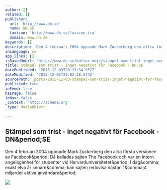 ```yaml
---
author: []
related: []
publisher:
  url: 'http://www.dn.se'
  name: DN.SE
  favicon: 'http://www.dn.se/favicon.ico'
  domain: www.dn.se
keywords: []
description: 'Den 4 februari 2004 öppnade Mark Zuckerberg den allra första versionen av Facebook. Då kallades sajten The Facebook och var en intern angelägenhet för studenter vid Harvarduniversitetet. I dag, exakt elva år senare, kan sajten redovisa nästan 1,4 miljarder aktiva användare.'
inLanguage: sv
app_links: []
isBasedOnUrl: 'http://www.dn.se/kultur-noje/stampel-som-trist-inget-negativt-for-facebook/'
title: Stämpel som trist - inget negativt för Facebook - DN.SE
datePublished: '2015-12-03T20:13:34.952Z'
dateModified: '2015-12-03T20:02:18.574Z'
sourcePath: _posts/2015-12-03-stampel-som-trist-inget-negativt-for-facebook-dnse.md
published: true
inFeed: true
hasPage: false
inNav: false
_context: 'http://schema.org'
_type: MediaObject

---
```

<article style=""><h1>Stämpel som trist - inget negativt för Facebook - DN&amp;period;SE</h1><p>Den 4 februari 2004 öppnade Mark Zuckerberg den allra första versionen av Facebook&amp;period; Då kallades sajten The Facebook och var en intern angelägenhet för studenter vid Harvarduniversitetet&amp;period; I dag&amp;comma; exakt elva år senare&amp;comma; kan sajten redovisa nästan 1&amp;comma;4 miljarder aktiva användare&amp;period;</p><img src="http://img02.dn.se/remote/d1.dn-static.se/UploadedImages/2015/2/4/ef022001-7995-4c87-a723-194b10e3f99b/original.jpg?preset=FacebookShare" /></article>